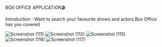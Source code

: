 BOX OFFICE APPLICATION🎬

Introduction : Want to search your favourite shows and actors Box Office has you covered


![Screenshot (111)](https://github.com/Balpreet2001/Box-office-Application/assets/61968611/e79e0533-2739-439b-ad42-436834f236c9)
![Screenshot (112)](https://github.com/Balpreet2001/Box-office-Application/assets/61968611/00133549-ca2e-48cf-bf1a-276ad86c1984)
![Screenshot (115)](https://github.com/Balpreet2001/Box-office-Application/assets/61968611/f92d45f8-4c23-4201-a5cd-a10fc25bcb50)
![Screenshot (116)](https://github.com/Balpreet2001/Box-office-Application/assets/61968611/03f30d13-e5c8-4424-8075-4932a6c546f4)
![Screenshot (117)](https://github.com/Balpreet2001/Box-office-Application/assets/61968611/01d20cda-e463-43f1-89c2-b40673596f3b)
